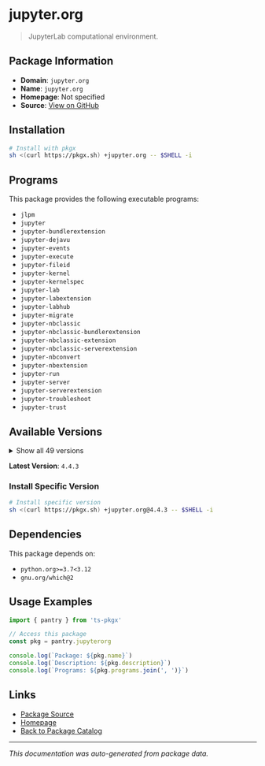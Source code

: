 # jupyter.org

> JupyterLab computational environment.

## Package Information

- **Domain**: `jupyter.org`
- **Name**: `jupyter.org`
- **Homepage**: Not specified
- **Source**: [View on GitHub](https://github.com/pkgxdev/pantry/tree/main/projects/jupyter.org/package.yml)

## Installation

```bash
# Install with pkgx
sh <(curl https://pkgx.sh) +jupyter.org -- $SHELL -i
```

## Programs

This package provides the following executable programs:

- `jlpm`
- `jupyter`
- `jupyter-bundlerextension`
- `jupyter-dejavu`
- `jupyter-events`
- `jupyter-execute`
- `jupyter-fileid`
- `jupyter-kernel`
- `jupyter-kernelspec`
- `jupyter-lab`
- `jupyter-labextension`
- `jupyter-labhub`
- `jupyter-migrate`
- `jupyter-nbclassic`
- `jupyter-nbclassic-bundlerextension`
- `jupyter-nbclassic-extension`
- `jupyter-nbclassic-serverextension`
- `jupyter-nbconvert`
- `jupyter-nbextension`
- `jupyter-run`
- `jupyter-server`
- `jupyter-serverextension`
- `jupyter-troubleshoot`
- `jupyter-trust`

## Available Versions

<details>
<summary>Show all 49 versions</summary>

- `4.4.3`, `4.4.2`, `4.4.1`, `4.4.0`, `4.3.7`
- `4.3.6`, `4.3.5`, `4.3.4`, `4.3.3`, `4.3.2`
- `4.3.1`, `4.3.0`, `4.2.7`, `4.2.6`, `4.2.5`
- `4.2.4`, `4.2.3`, `4.2.2`, `4.2.1`, `4.2.0`
- `4.1.8`, `4.1.7`, `4.1.6`, `4.1.5`, `4.1.4`
- `4.1.3`, `4.1.2`, `4.1.1`, `4.1.0`, `4.0.13`
- `4.0.12`, `4.0.11`, `4.0.10`, `4.0.9`, `4.0.8`
- `4.0.7`, `4.0.6`, `4.0.5`, `4.0.4`, `4.0.3`
- `4.0.2`, `4.0.1`, `4.0.0`, `3.6.8`, `3.6.7`
- `3.6.6`, `3.6.5`, `3.6.4`, `3.6.3`

</details>

**Latest Version**: `4.4.3`

### Install Specific Version

```bash
# Install specific version
sh <(curl https://pkgx.sh) +jupyter.org@4.4.3 -- $SHELL -i
```

## Dependencies

This package depends on:

- `python.org>=3.7<3.12`
- `gnu.org/which@2`

## Usage Examples

```typescript
import { pantry } from 'ts-pkgx'

// Access this package
const pkg = pantry.jupyterorg

console.log(`Package: ${pkg.name}`)
console.log(`Description: ${pkg.description}`)
console.log(`Programs: ${pkg.programs.join(', ')}`)
```

## Links

- [Package Source](https://github.com/pkgxdev/pantry/tree/main/projects/jupyter.org/package.yml)
- [Homepage](#)
- [Back to Package Catalog](../package-catalog.md)

---

*This documentation was auto-generated from package data.*
